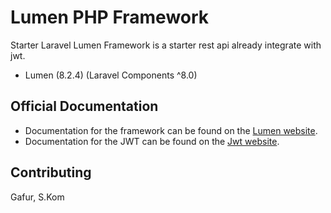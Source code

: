 # Lumen PHP Framework

Starter Laravel Lumen Framework is a starter rest api already integrate with jwt.
- Lumen (8.2.4) (Laravel Components ^8.0)

## Official Documentation

- Documentation for the framework can be found on the [Lumen website](https://lumen.laravel.com/docs).
- Documentation for the JWT can be found on the [Jwt website](https://https://jwt-auth.readthedocs.io/en/develop/).

## Contributing

Gafur, S.Kom
